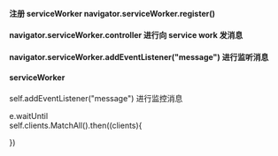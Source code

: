 #### 注册 serviceWorker navigator.serviceWorker.register()

#### navigator.serviceWorker.controller 进行向 service work 发消息

#### navigator.serviceWorker.addEventListener("message") 进行监听消息

#### serviceWorker

self.addEventListener("message") 进行监控消息

e.waitUntil  
self.clients.MatchAll().then((clients){

<!--  -->

<!-- client.postMessage()   -->

})
